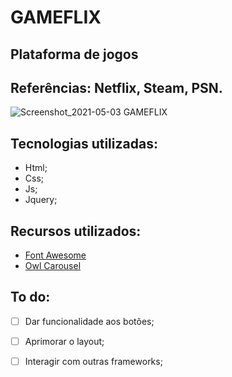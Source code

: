 # GAMEFLIX
## Plataforma de jogos
## Referências: Netflix, Steam, PSN.

![Screenshot_2021-05-03 GAMEFLIX](https://user-images.githubusercontent.com/70722802/116913881-65b19580-ac20-11eb-881f-7a29efa11e61.png)




## Tecnologias utilizadas:
- Html;
- Css;
- Js;
- Jquery;

## Recursos utilizados:
- [Font Awesome](https://fontawesome.com/)
- [Owl Carousel](https://owlcarousel2.github.io/OwlCarousel2/)

## To do:
- [ ] Dar funcionalidade aos botões;
- [ ] Aprimorar o layout;
- [ ] Interagir com outras frameworks;



